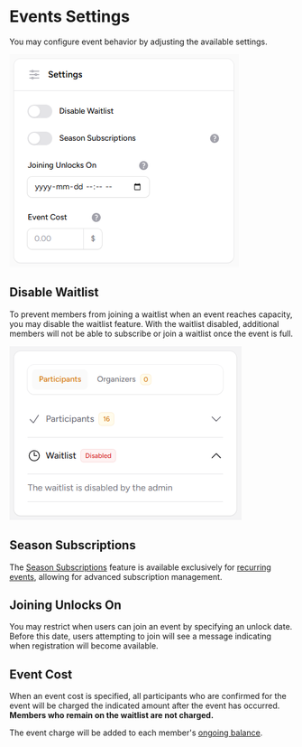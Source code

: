 # Events Settings

You may configure event behavior by adjusting the available settings.

![Event Settings](../images/events/events-settings.png)

## Disable Waitlist

To prevent members from joining a waitlist when an event reaches capacity, you may disable the waitlist feature. With the waitlist disabled, additional members will not be able to subscribe or join a waitlist once the event is full.

![Waitlist Disabled](../images/events/waitlist-disabled.png)

## Season Subscriptions

The [Season Subscriptions](recurring-events.md#season-subscriptions) feature is available exclusively for [recurring events](recurring-events.md), allowing for advanced subscription management.

## Joining Unlocks On

You may restrict when users can join an event by specifying an unlock date. Before this date, users attempting to join will see a message indicating when registration will become available.

## Event Cost

When an event cost is specified, all participants who are confirmed for the event will be charged the indicated amount after the event has occurred. **Members who remain on the waitlist are not charged.**

The event charge will be added to each member's [ongoing balance](../billing.md#members-ongoing-balance).
